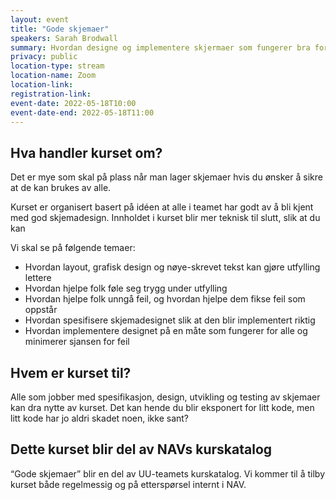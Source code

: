 ```yaml
---
layout: event
title: "Gode skjemaer"
speakers: Sarah Brodwall
summary: Hvordan designe og implementere skjermaer som fungerer bra for alle. Kurset blir en del av NAVs interne kurskatalog.
privacy: public
location-type: stream
location-name: Zoom
location-link:
registration-link:
event-date: 2022-05-18T10:00
event-date-end: 2022-05-18T11:00
---
```

## Hva handler kurset om?
Det er mye som skal på plass når man lager skjemaer hvis du ønsker å sikre at de kan brukes av alle.  

Kurset er organisert basert på idéen at alle i teamet har godt av å bli kjent med god skjemadesign. Innholdet i kurset blir mer teknisk til slutt, slik at du kan   

Vi skal se på følgende temaer:

- Hvordan layout, grafisk design og nøye-skrevet tekst kan gjøre utfylling lettere
- Hvordan hjelpe folk føle seg trygg under utfylling
- Hvordan hjelpe folk unngå feil, og hvordan hjelpe dem fikse feil som oppstår
- Hvordan spesifisere skjemadesignet slik at den blir implementert riktig
- Hvordan implementere designet på en måte som fungerer for alle og minimerer sjansen for feil

## Hvem er kurset til?
Alle som jobber med spesifikasjon, design, utvikling og testing av skjemaer kan dra nytte av kurset.  Det kan hende du blir eksponert for litt kode, men litt kode har jo aldri skadet noen, ikke sant? 

## Dette kurset blir del av NAVs kurskatalog
“Gode skjemaer” blir en del av UU-teamets kurskatalog. Vi kommer til å tilby kurset både regelmessig og på etterspørsel internt i NAV. 
